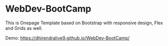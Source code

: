# WebDev-BootCamp

This is Onepage Template based on Bootstrap with responsive design, Flex and Grids as well. 

Demo: https://dhirendralive9.github.io/WebDev-BootCamp/
